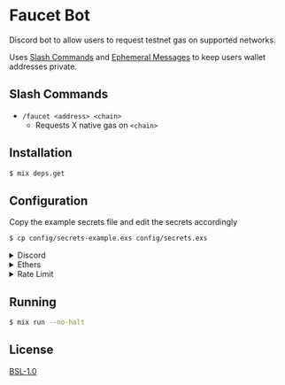 # Faucet Bot

Discord bot to allow users to request testnet gas on supported networks.

Uses [Slash Commands](https://discord.com/blog/slash-commands-are-here) and [Ephemeral Messages](https://support.discord.com/hc/en-us/articles/1500000580222-Ephemeral-Messages-FAQ) to keep users wallet addresses private.

## Slash Commands

- `/faucet <address> <chain>`
  - Requests X native gas on `<chain>`

## Installation

```sh
$ mix deps.get
```

## Configuration

Copy the example secrets file and edit the secrets accordingly

```sh
$ cp config/secrets-example.exs config/secrets.exs
```

<details>
  <summary>Discord</summary>

Discord bot token can be grabbed from [Discord Developer Portal](https://discord.com/developers/applications) then `Your application > Bot > Click to reveal token`

```elixir
config :nostrum,
  token: "..."
```

</details>

<details>
  <summary>Ethers</summary>

The bot uses [elixer_ethers](https://github.com/ExWeb3/elixir_ethers) to handle EVM interactions. It uses a private key to sign messages locally, which can be set in `config/secrets.exs`

```elixir
config :ethers,
  default_signer_opts: [
    private_key: "..."
  ]
```

You can configure how much native gas will be sent with each faucet request in `config/config.exs`

```elixir
config :faucet_bot,
  drip: %{
    sepolia: 0.1, # 0.1 ETH
    arbitrum_sepolia: 0.1, # 0.1 ETH
    optimism_sepolia: 0.1, # 0.1 ETH
    bsc: 0.5 # 0.5 BNB
  }
```

Each supported network will require a JSON-RPC API to use which can be set in `config/secrets.exs`

```elixir
config :faucet_bot,
  rpc: %{
    sepolia: "https://...",
    arbitrum_sepolia: "https://...",
    optimism_sepolia: "https://...",
    bsc: "https://..."
  }
```

Additionally, each supported network will require an explorer URL to use which can be configured in `config/config.exs`

```elixir
explorer: %{
    sepolia: "https://sepolia.etherscan.io",
    arbitrum_sepolia: "https://sepolia.arbiscan.io",
    optimism_sepolia: "https://sepolia-optimism.etherscan.io",
    bsc: "https://testnet.bscscan.com"
  }
```

</details>

<details>
  <summary>Rate Limit</summary>

It is important to rate limit the faucet to prevent testnet gas being depleted. By default it is set to 1 day and can be changed in `config/config.exs`

```elixir
config :faucet_bot,
  rate_limit_ms: 60_000 * 60 * 24
```

</details>

## Running

```sh
$ mix run --no-halt
```

## License

[BSL-1.0](https://www.boost.org/users/license.html)
